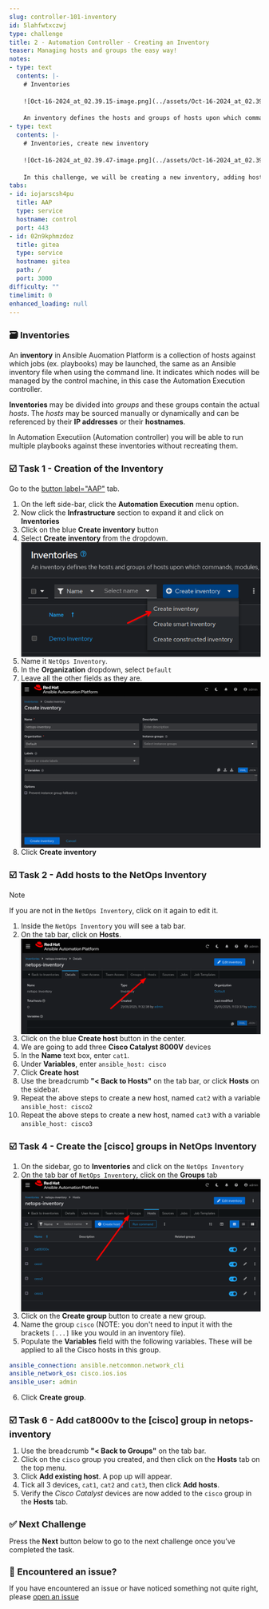 ```yaml
---
slug: controller-101-inventory
id: 5lahfwtxczwj
type: challenge
title: 2 - Automation Controller - Creating an Inventory
teaser: Managing hosts and groups the easy way!
notes:
- type: text
  contents: |-
    # Inventories

    ![Oct-16-2024_at_02.39.15-image.png](../assets/Oct-16-2024_at_02.39.15-image.png)

    An inventory defines the hosts and groups of hosts upon which commands, modules, and tasks in a playbook operate.
- type: text
  contents: |-
    # Inventories, create new inventory

    ![Oct-16-2024_at_02.39.47-image.png](../assets/Oct-16-2024_at_02.39.47-image.png)

    In this challenge, we will be creating a new inventory, adding hosts and creating a host group inside the inventory.
tabs:
- id: iojarscsh4pu
  title: AAP
  type: service
  hostname: control
  port: 443
- id: 02n9kphmzdoz
  title: gitea
  type: service
  hostname: gitea
  path: /
  port: 3000
difficulty: ""
timelimit: 0
enhanced_loading: null
---
```

🗃️ Inventories
===

An **inventory** in Ansible Auomation Platform is a collection of hosts against which jobs (ex. playbooks) may be launched, the same as an Ansible inventory file when using the command line. It indicates which nodes will be managed by the control machine, in this case the Automation Execution controller.

**Inventories** may be divided into *groups* and these groups contain the actual *hosts*. The *hosts* may be sourced manually or dynamically and can be referenced by their **IP addresses** or their **hostnames**.

In Automation Executiion (Automation controller) you will be able to run multiple playbooks against these inventories without recreating them.

☑️ Task 1 - Creation of the Inventory
===

Go to the [button label="AAP"](tab-0) tab.

1. On the left side-bar, click the **Automation Execution** menu option.
2. Now click the **Infrastructure** section to expand it and click on **Inventories**
3. Click on the blue **Create inventory** button
4. Select **Create inventory** from the dropdown.
   ![create inventory button](../assets/create_inventory_button.png)
5. Name it `NetOps Inventory`.
6. In the **Organization** dropdown, select `Default`
7. Leave all the other fields as they are.
   ![Jan-21-2025_at_11.34.05-image.png](../assets/Jan-21-2025_at_11.34.05-image.png)
8. Click **Create inventory**

☑️ Task 2 - Add hosts to the NetOps Inventory
===

> [!NOTE]
> If you are not in the  `NetOps Inventory`, click on it again to edit it.

1. Inside the `NetOps Inventory` you will see a tab bar.
2. On the tab bar, click on **Hosts**.
   ![Jan-21-2025_at_11.35.31-image.png](../assets/Jan-21-2025_at_11.35.31-image.png)
3. Click on the blue **Create host** button in the center.
4. We are going to add three **Cisco Catalyst 8000V** devices
5. In the **Name** text box, enter `cat1`.
6. Under **Variables**, enter `ansible_host: cisco`
7. Click **Create host**
8. Use the breadcrumb **"< Back to Hosts"** on the tab bar, or click **Hosts** on the sidebar.
9. Repeat the above steps to create a new host, named `cat2` with a variable `ansible_host: cisco2`
10. Repeat the above steps to create a new host, named `cat3` with a variable `ansible_host: cisco3`

☑️ Task 4 - Create the [cisco] groups in NetOps Inventory
===

1. On the sidebar, go to **Inventories** and click on  the `NetOps Inventory`
2. On the tab bar of `NetOps Inventory`, click on the **Groups** tab
   ![Jan-21-2025_at_11.40.05-image.png](../assets/Jan-21-2025_at_11.40.05-image.png)
3. Click on the **Create group** button to create a new group.
4. Name the group `cisco` (NOTE: you don't need to input it with the brackets `[...]` like you would in an inventory file).
5. Populate the **Variables** field with the following variables. These will be applied to all the Cisco hosts in this group.
  ```yaml
  ansible_connection: ansible.netcommon.network_cli
  ansible_network_os: cisco.ios.ios
  ansible_user: admin
  ```
6. Click **Create group**.


☑️ Task 6 - Add cat8000v to the [cisco] group in netops-inventory
===

1. Use the breadcrumb **"< Back to Groups"** on the tab bar.
2. Click on the `cisco`  group you created, and then click on the **Hosts** tab on the top menu.
3. Click **Add existing host**. A pop up will appear.
4. Tick all 3 devices, `cat1`, `cat2` and `cat3`, then click **Add hosts**.
5. Verify the *Cisco Catalyst* devices  are now added to the `cisco` group in the **Hosts** tab.

✅ Next Challenge
===
Press the **Next** button below to go to the next challenge once you’ve completed the task.

🐛 Encountered an issue?
====

If you have encountered an issue or have noticed something not quite right, please [open an issue](https://github.com/ansible/instruqt/issues/new?labels=netops-aap25&title=Issue+with+netops-aap25&assignees=leogallego)

<style type="text/css" rel="stylesheet">
  .lightbox {
    display: none;
    position: fixed;
    justify-content: center;
    align-items: center;
    z-index: 999;
    top: 0;
    left: 0;
    right: 0;
    bottom: 0;
    padding: 1rem;
    background: rgba(0, 0, 0, 0.8);
    margin-left: auto;
    margin-right: auto;
    margin-top: auto;
    margin-bottom: auto;
  }
  .lightbox:target {
    display: flex;
  }
  .lightbox img {
    /* max-height: 100% */
    max-width: 60%;
    max-height: 60%;
  }
  img {
    display: block;
    margin-left: auto;
    margin-right: auto;
  }
  h1 {
    font-size: 18px;
  }
    h2 {
    font-size: 16px;
    font-weight: 600
  }
    h3 {
    font-size: 14px;
    font-weight: 600
  }
  p span {
    font-size: 14px;
  }
  ul li span {
    font-size: 14px
  }
</style>
